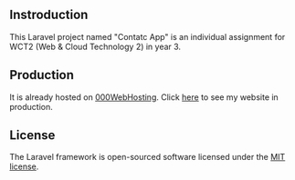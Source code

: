 ## Instroduction

This Laravel project named "Contatc App" is an individual assignment for WCT2 (Web & Cloud Technology 2) in year 3.

## Production

It is already hosted on [000WebHosting](https://www.000webhost.com). Click [here](https://mariom1.000webhostapp.com) to see my website in production.

## License

The Laravel framework is open-sourced software licensed under the [MIT license](https://opensource.org/licenses/MIT).
